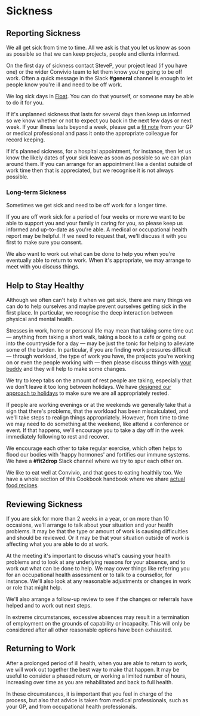 # Sickness

## Reporting Sickness

We all get sick from time to time. All we ask is that you let us know as soon as possible so that we can keep projects, people and clients informed.

On the first day of sickness contact SteveP, your project lead \(if you have one\) or the wider Convivio team to let them know you're going to be off work. Often a quick message in the Slack **\#general** channel is enough to let people know you're ill and need to be off work.

We log sick days in [Float](https://convivio.float.com/). You can do that yourself, or someone may be able to do it for you.

If it's unplanned sickness that lasts for several days then keep us informed so we know whether or not to expect you back in the next few days or next week. If your illness lasts beyond a week, please get a [fit note](https://www.gov.uk/government/publications/the-fit-note-a-guide-for-patients-and-employees) from your GP or medical professional and pass it onto the appropriate colleague for record keeping.

If it's planned sickness, for a hospital appointment, for instance, then let us know the likely dates of your sick leave as soon as possible so we can plan around them. If you can arrange for an appointment like a dentist outside of work time then that is appreciated, but we recognise it is not always possible.

### Long-term Sickness

Sometimes we get sick and need to be off work for a longer time.

If you are off work sick for a period of four weeks or more we want to be able to support you and your family in caring for you, so please keep us informed and up-to-date as you're able. A medical or occupational health report may be helpful. If we need to request that, we'll discuss it with you first to make sure you consent.

We also want to work out what can be done to help you when you're eventually able to return to work. When it's appropriate, we may arrange to meet with you discuss things.

## Help to Stay Healthy

Although we often can't help it when we get sick, there are many things we can do to help ourselves and maybe prevent ourselves getting sick in the first place. In particular, we recognise the deep interaction between physical and mental health.

Stresses in work, home or personal life may mean that taking some time out — anything from taking a short walk, taking a book to a café or going out into the countryside for a day — may be just the tonic for helping to alleviate some of the burden. In particular, if you are finding work pressures difficult — through workload, the type of work you have, the projects you're working on or even the people working with — then please discuss things with [your buddy](../../working-at-convivio/having-a-buddy.md) and they will help to make some changes.

We try to keep tabs on the amount of rest people are taking, especially that we don't leave it too long between holidays. We have [designed our approach to holidays](holiday.md) to make sure we are all appropriately rested.

If people are working evenings or at the weekends we generally take that a sign that there's problems, that the workload has been miscalculated, and we'll take steps to realign things appropriately. However, from time to time we may need to do something at the weekend, like attend a conference or event. If that happens, we'll encourage you to take a day off in the week immediately following to rest and recover.

We encourage each other to take regular exercise, which often helps to flood our bodies with 'happy hormones' and fortifies our immune systems. We have a **\#fit2drop** Slack channel where we try to spur each other on.

We like to eat well at Convivio, and that goes to eating healthily too. We have a whole section of this Cookbook handbook where we share [actual food recipes](../../actual-food-recipes/).

## Reviewing Sickness

If you are sick for more than 2 weeks in a year, or on more than 10 occasions, we'll arrange to talk about your situation and your health problems. It may be that the type or amount of work is causing difficulties and should be reviewed. Or it may be that your situation outside of work is affecting what you are able to do at work.

At the meeting it's important to discuss what's causing your health problems and to look at any underlying reasons for your absence, and to work out what can be done to help. We may cover things like referring you for an occupational health assessment or to talk to a counsellor, for instance. We'll also look at any reasonable adjustments or changes in work or role that might help. 

We'll also arrange a follow-up review to see if the changes or referrals have helped and to work out next steps.

In extreme circumstances, excessive absences may result in a termination of employment on the grounds of capability or incapacity. This will only be considered after all other reasonable options have been exhausted.

## Returning to Work

After a prolonged period of ill health, when you are able to return to work, we will work out together the best way to make that happen. It may be useful to consider a phased return, or working a limited number of hours, increasing over time as you are rehabilitated and back to full health.

In these circumstances, it is important that you feel in charge of the process, but also that advice is taken from medical professionals, such as your GP, and from occupational health professionals.

